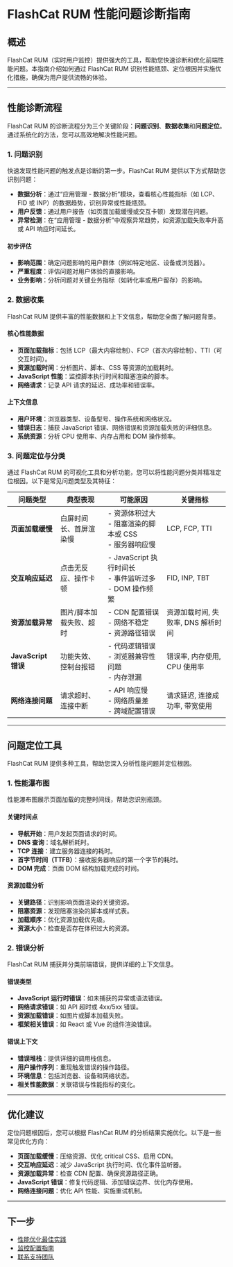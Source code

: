 # FlashCat RUM 性能问题诊断指南

## 概述

FlashCat RUM（实时用户监控）提供强大的工具，帮助您快速诊断和优化前端性能问题。本指南介绍如何通过 FlashCat RUM 识别性能瓶颈、定位根因并实施优化措施，确保为用户提供流畅的体验。

---

## 性能诊断流程

FlashCat RUM 的诊断流程分为三个关键阶段：**问题识别**、**数据收集**和**问题定位**。通过系统化的方法，您可以高效地解决性能问题。

### 1. 问题识别

快速发现性能问题的触发点是诊断的第一步。FlashCat RUM 提供以下方式帮助您识别问题：

- **数据分析**：通过“应用管理 - 数据分析”模块，查看核心性能指标（如 LCP、FID 或 INP）的数据趋势，识别异常或性能瓶颈。
- **用户反馈**：通过用户报告（如页面加载缓慢或交互卡顿）发现潜在问题。
- **异常检测**：在“应用管理 - 数据分析”中观察异常趋势，如资源加载失败率升高或 API 响应时间延长。

#### 初步评估

- **影响范围**：确定问题影响的用户群体（例如特定地区、设备或浏览器）。
- **严重程度**：评估问题对用户体验的直接影响。
- **业务影响**：分析问题对关键业务指标（如转化率或用户留存）的影响。

### 2. 数据收集

FlashCat RUM 提供丰富的性能数据和上下文信息，帮助您全面了解问题背景。

#### 核心性能数据

- **页面加载指标**：包括 LCP（最大内容绘制）、FCP（首次内容绘制）、TTI（可交互时间）。
- **资源加载时间**：分析图片、脚本、CSS 等资源的加载耗时。
- **JavaScript 性能**：监控脚本执行时间和阻塞渲染的脚本。
- **网络请求**：记录 API 请求的延迟、成功率和错误率。

#### 上下文信息

- **用户环境**：浏览器类型、设备型号、操作系统和网络状况。
- **错误日志**：捕获 JavaScript 错误、网络错误和资源加载失败的详细信息。
- **系统资源**：分析 CPU 使用率、内存占用和 DOM 操作频率。

### 3. 问题定位与分类

通过 FlashCat RUM 的可视化工具和分析功能，您可以将性能问题分类并精准定位根因。以下是常见问题类型及其特征：

| 问题类型            | 典型表现                | 可能原因                                                    | 关键指标                           |
| ------------------- | ----------------------- | ----------------------------------------------------------- | ---------------------------------- |
| **页面加载缓慢**    | 白屏时间长、首屏渲染慢  | - 资源体积过大<br>- 阻塞渲染的脚本或 CSS<br>- 服务器响应慢  | LCP, FCP, TTI                      |
| **交互响应延迟**    | 点击无反应、操作卡顿    | - JavaScript 执行时间长<br>- 事件监听过多<br>- DOM 操作频繁 | FID, INP, TBT                      |
| **资源加载异常**    | 图片/脚本加载失败、超时 | - CDN 配置错误<br>- 网络不稳定<br>- 资源路径错误            | 资源加载时间, 失败率, DNS 解析时间 |
| **JavaScript 错误** | 功能失效、控制台报错    | - 代码逻辑错误<br>- 浏览器兼容性问题<br>- 内存泄漏          | 错误率, 内存使用, CPU 使用率       |
| **网络连接问题**    | 请求超时、连接中断      | - API 响应慢<br>- 网络质量差<br>- 跨域配置错误              | 请求延迟, 连接成功率, 带宽使用     |

---

## 问题定位工具

FlashCat RUM 提供多种工具，帮助您深入分析性能问题并定位根因。

### 1. 性能瀑布图

性能瀑布图展示页面加载的完整时间线，帮助您识别瓶颈。

#### 关键时间点

- **导航开始**：用户发起页面请求的时间。
- **DNS 查询**：域名解析耗时。
- **TCP 连接**：建立服务器连接的耗时。
- **首字节时间（TTFB）**：接收服务器响应的第一个字节的耗时。
- **DOM 完成**：页面 DOM 结构加载完成的时间。

#### 资源加载分析

- **关键路径**：识别影响页面渲染的关键资源。
- **阻塞资源**：发现阻塞渲染的脚本或样式表。
- **加载顺序**：优化资源加载优先级。
- **资源大小**：检查是否存在体积过大的资源。

### 2. 错误分析

FlashCat RUM 捕获并分类前端错误，提供详细的上下文信息。

#### 错误类型

- **JavaScript 运行时错误**：如未捕获的异常或语法错误。
- **网络请求错误**：如 API 超时或 4xx/5xx 错误。
- **资源加载错误**：如图片或脚本加载失败。
- **框架相关错误**：如 React 或 Vue 的组件渲染错误。

#### 错误上下文

- **错误堆栈**：提供详细的调用栈信息。
- **用户操作序列**：重现触发错误的操作路径。
- **环境信息**：包括浏览器、设备和网络状态。
- **相关性能数据**：关联错误与性能指标的变化。

---

## 优化建议

定位问题根因后，您可以根据 FlashCat RUM 的分析结果实施优化。以下是一些常见优化方向：

- **页面加载缓慢**：压缩资源、优化 critical CSS、启用 CDN。
- **交互响应延迟**：减少 JavaScript 执行时间、优化事件监听器。
- **资源加载异常**：检查 CDN 配置、确保资源路径正确。
- **JavaScript 错误**：修复代码逻辑、添加错误边界、优化内存使用。
- **网络连接问题**：优化 API 性能、实施重试机制。

---

## 下一步

- [性能优化最佳实践](https://docs.flashcat.cloud/zh/flashduty/rum/best-practices/performance-optimization)
- [监控配置指南](https://docs.flashcat.cloud/zh/flashduty/rum/monitoring-setup)
- [联系支持团队](https://support.flashcat.cloud)

